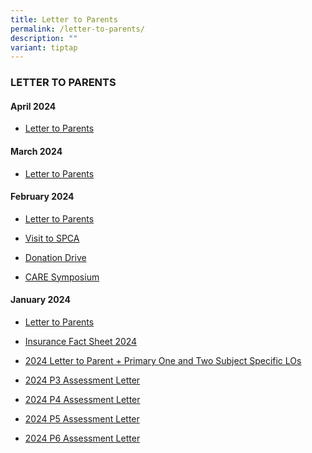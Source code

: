 ```yaml
---
title: Letter to Parents
permalink: /letter-to-parents/
description: ""
variant: tiptap
---
```

<h3>LETTER TO PARENTS</h3>
<p></p>
<h4>April 2024</h4>
<ul data-tight="true" class="tight">
<li>
<p><a href="/files/April_LTP_2024_March.pdf" rel="noopener noreferrer nofollow" target="_blank">Letter to Parents</a>
</p>
</li>
</ul>
<h4>March 2024</h4>
<ul data-tight="true" class="tight">
<li>
<p><a href="/files/LTP_Mar_2024.pdf" rel="noopener noreferrer nofollow" target="_blank">Letter to Parents</a>
</p>
</li>
</ul>
<h4>February 2024</h4>
<ul data-tight="true" class="tight">
<li>
<p><a href="/files/LTP_Feb_2024.pdf" rel="noopener noreferrer nofollow" target="_blank">Letter to Parents</a>
</p>
</li>
<li>
<p><a href="/files/2024_LTP_visit_to_SPCA.pdf" rel="noopener noreferrer nofollow" target="_blank">Visit to SPCA</a>
</p>
</li>
<li>
<p><a href="/files/2024_LTP_donation_drive.pdf" rel="noopener noreferrer nofollow" target="_blank">Donation Drive</a>
</p>
</li>
<li>
<p><a href="/files/2024_LTP_CARE_symposium.pdf" rel="noopener noreferrer nofollow" target="_blank">CARE Symposium</a>
</p>
</li>
</ul>
<h4>January 2024</h4>
<ul data-tight="true" class="tight">
<li>
<p><a href="/files/LTP_Jan_2024_5_Jan.pdf" rel="noopener noreferrer nofollow" target="_blank">Letter to Parents</a>
</p>
</li>
<li>
<p><a href="/files/Insurance_Fact_Sheet_2024.pdf" rel="noopener noreferrer nofollow" target="_blank">Insurance Fact Sheet 2024</a>
</p>
</li>
<li>
<p><a href="/files/2024_Letter_to_Parent___Primary_One_and_Two_Subject_Specific_LOs.pdf" rel="noopener noreferrer nofollow" target="_blank">2024 Letter to Parent + Primary One and Two Subject Specific LOs</a>
</p>
</li>
<li>
<p><a href="/files/2024_P3_Assessment_Letter.pdf" rel="noopener noreferrer nofollow" target="_blank">2024 P3 Assessment Letter</a>
</p>
</li>
<li>
<p><a href="/files/2024_P4_Assessment_Letter.pdf" rel="noopener noreferrer nofollow" target="_blank">2024 P4 Assessment Letter</a>
</p>
</li>
<li>
<p><a href="/files/2024_P5_Assessment_letter.pdf" rel="noopener noreferrer nofollow" target="_blank">2024 P5 Assessment Letter</a>
</p>
</li>
<li>
<p><a href="/files/2024_P6_Assessment_letter.pdf" rel="noopener noreferrer nofollow" target="_blank">2024 P6 Assessment Letter</a>
</p>
</li>
</ul>
<p></p>